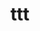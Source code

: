 # ttt
<!DOCTYPE html>
<html>
<head>
<style> 
div{
width: 100px;
height: 100px;
background: black;
transition: width 1s;}
#div1 {transition-timing-function: linear;}
#div2 {transition-timing-function: ease;}
#div3 {transition-timing-function: ease-in;}
#div4 {transition-timing-function: ease-out;}
#div5 {transition-timing-function: ease-in-out;}
div:hover {
width: 300px;}
</head>
<body>
<div id="div1"></div><br>
<div id="div2">ease</div><br>
<div id="div3">ease-in</div><br>
<div id="div4">ease-out</div><br>
<div id="div5">ease-in-out</div><br>
</body>
</html>
